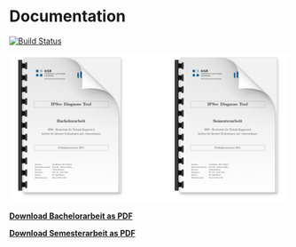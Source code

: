 # Documentation

[![Build Status](http://152.96.56.53:40000/job/IPSecDiagTool%20-%20Documentation/badge/icon)](http://152.96.56.53:40000/job/IPSecDiagTool%20-%20Documentation/)

![Documents](start/img/documents.png)

**[Download Bachelorarbeit as PDF](http://152.96.56.53:40000/job/IPSecDiagTool%20-%20Documentation/lastSuccessfulBuild/artifact/Bachelorarbeit_IPSecDiagTool.pdf)** 

**[Download Semesterarbeit as PDF](http://152.96.56.53:40000/job/IPSecDiagTool%20-%20Documentation/lastSuccessfulBuild/artifact/Semesterarbeit_IPSecDiagTool.pdf)**
